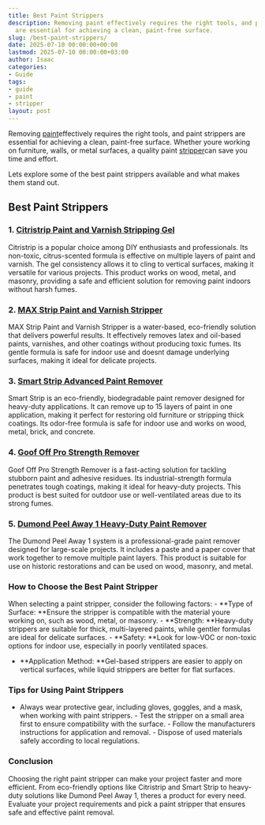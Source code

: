 ```yaml
---
title: Best Paint Strippers
description: Removing paint effectively requires the right tools, and paint strippers
  are essential for achieving a clean, paint-free surface.
slug: /best-paint-strippers/
date: 2025-07-10 00:00:00+00:00
lastmod: 2025-07-10 00:00:00+03:00
author: Isaac
categories:
- Guide
tags:
- guide
- paint
- stripper
layout: post
---
```

Removing [paint](https://pestpolicy.com/airless-paint-sprayer-cleaning-solution/)effectively requires the right tools, and paint strippers are essential for achieving a clean, paint-free surface. Whether youre working on furniture, walls, or metal surfaces, a quality paint [stripper](https://pestpolicy.com/best-paint-stripper-for-concrete/)can save you time and effort.

Lets explore some of the best paint strippers available and what makes them stand out.

##  Best Paint Strippers

### 1. [Citristrip Paint and Varnish Stripping Gel](https://www.amazon.com/dp/B000BQL0WA?tag=p-policy-20)

Citristrip is a popular choice among DIY enthusiasts and professionals. Its non-toxic, citrus-scented formula is effective on multiple layers of paint and varnish. The gel consistency allows it to cling to vertical surfaces, making it versatile for various projects. This product works on wood, metal, and masonry, providing a safe and efficient solution for removing paint indoors without harsh fumes.

### 2. [MAX Strip Paint and Varnish Stripper](https://www.amazon.com/dp/B0000DIWIM?tag=p-policy-20)

MAX Strip Paint and Varnish Stripper is a water-based, eco-friendly solution that delivers powerful results. It effectively removes latex and oil-based paints, varnishes, and other coatings without producing toxic fumes. Its gentle formula is safe for indoor use and doesnt damage underlying surfaces, making it ideal for delicate projects.

### 3. [Smart Strip Advanced Paint Remover](https://www.amazon.com/dp/B07B4ZNB5L?tag=p-policy-20)

Smart Strip is an eco-friendly, biodegradable paint remover designed for heavy-duty applications. It can remove up to 15 layers of paint in one application, making it perfect for restoring old furniture or stripping thick coatings. Its odor-free formula is safe for indoor use and works on wood, metal, brick, and concrete.

### 4. [Goof Off Pro Strength Remover](https://www.amazon.com/dp/B08HRDCRB1?tag=p-policy-20)

Goof Off Pro Strength Remover is a fast-acting solution for tackling stubborn paint and adhesive residues. Its industrial-strength formula penetrates tough coatings, making it ideal for heavy-duty projects. This product is best suited for outdoor use or well-ventilated areas due to its strong fumes.

### 5. [Dumond Peel Away 1 Heavy-Duty Paint Remover](https://www.amazon.com/dp/B005DKUQF0?tag=p-policy-20)

The Dumond Peel Away 1 system is a professional-grade paint remover designed for large-scale projects. It includes a paste and a paper cover that work together to remove multiple paint layers. This product is suitable for use on historic restorations and can be used on wood, masonry, and metal.

###  How to Choose the Best Paint Stripper

When selecting a paint stripper, consider the following factors: - **Type of Surface: **Ensure the stripper is compatible with the material youre working on, such as wood, metal, or masonry. - **Strength: **Heavy-duty strippers are suitable for thick, multi-layered paints, while gentler formulas are ideal for delicate surfaces. - **Safety: **Look for low-VOC or non-toxic options for indoor use, especially in poorly ventilated spaces.

- **Application Method: **Gel-based strippers are easier to apply on vertical surfaces, while liquid strippers are better for flat surfaces.

###  Tips for Using Paint Strippers

- Always wear protective gear, including gloves, goggles, and a mask, when working with paint strippers. - Test the stripper on a small area first to ensure compatibility with the surface. - Follow the manufacturers instructions for application and removal. - Dispose of used materials safely according to local regulations.

###  Conclusion

Choosing the right paint stripper can make your project faster and more efficient. From eco-friendly options like Citristrip and Smart Strip to heavy-duty solutions like Dumond Peel Away 1, theres a product for every need. Evaluate your project requirements and pick a paint stripper that ensures safe and effective paint removal.
